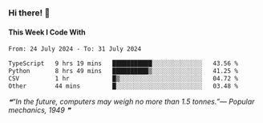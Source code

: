 ### Hi there! 👋

#### This Week I Code With
<!--START_SECTION:waka-->

```txt
From: 24 July 2024 - To: 31 July 2024

TypeScript   9 hrs 19 mins   ███████████░░░░░░░░░░░░░░   43.56 %
Python       8 hrs 49 mins   ██████████▒░░░░░░░░░░░░░░   41.25 %
CSV          1 hr            █▒░░░░░░░░░░░░░░░░░░░░░░░   04.72 %
Other        44 mins         █░░░░░░░░░░░░░░░░░░░░░░░░   03.48 %
```

<!--END_SECTION:waka-->

<!--STARTS_HERE_QUOTE_README-->
<i>❝“In the future, computers may weigh no more than 1.5 tonnes.”— Popular mechanics, 1949   ❞</i>
<!--ENDS_HERE_QUOTE_README-->
